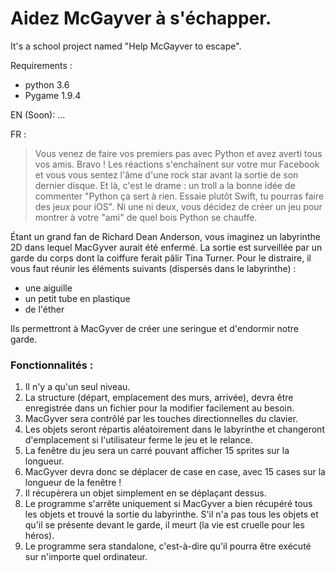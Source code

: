 # Aidez McGayver à s'échapper.

It's a school project named "Help McGayver to escape".

Requirements :
- python 3.6
- Pygame 1.9.4

EN (Soon):
...

FR :
> Vous venez de faire vos premiers pas avec Python et avez averti tous vos amis. Bravo ! Les réactions s'enchaînent sur votre mur Facebook et vous vous sentez l'âme d'une rock star avant la sortie de son dernier disque. Et là, c'est le drame : un troll a la bonne idée de commenter "Python ça sert à rien. Essaie plutôt Swift, tu pourras faire des jeux pour iOS". Ni une ni deux, vous décidez de créer un jeu pour montrer à votre "ami" de quel bois Python se chauffe.

Étant un grand fan de Richard Dean Anderson, vous imaginez un labyrinthe 2D dans lequel MacGyver aurait été enfermé.
La sortie est surveillée par un garde du corps dont la coiffure ferait pâlir Tina Turner.
Pour le distraire, il vous faut réunir les éléments suivants (dispersés dans le labyrinthe) :
- une aiguille
- un petit tube en plastique
- de l'éther

Ils permettront à MacGyver de créer une seringue et d'endormir notre garde.

### Fonctionnalités :
1. Il n'y a qu'un seul niveau.
2. La structure (départ, emplacement des murs, arrivée), devra être enregistrée dans un fichier pour la modifier facilement au besoin.
3. MacGyver sera contrôlé par les touches directionnelles du clavier.
4. Les objets seront répartis aléatoirement dans le labyrinthe et changeront d'emplacement si l'utilisateur ferme le jeu et le relance.
5. La fenêtre du jeu sera un carré pouvant afficher 15 sprites sur la longueur.
6. MacGyver devra donc se déplacer de case en case, avec 15 cases sur la longueur de la fenêtre !
7. Il récupèrera un objet simplement en se déplaçant dessus.
8. Le programme s'arrête uniquement si MacGyver a bien récupéré tous les objets et trouvé la sortie du labyrinthe. S'il n'a pas tous les objets et qu'il se présente devant le garde, il meurt (la vie est cruelle pour les héros).
9. Le programme sera standalone, c'est-à-dire qu'il pourra être exécuté sur n'importe quel ordinateur.
